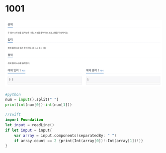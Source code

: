 # 1001

![1001.png](1001.png)

```python
#python
num = input().split(" ")
print(int(num[0])-int(num[1]))
```

```swift
//swift
import Foundation
let input = readLine()
if let input = input{
    var array = input.components(separatedBy: " ")
    if array.count == 2 {print(Int(array[0])!-Int(array[1])!)}
}
```
